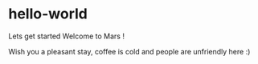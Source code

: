 # hello-world
Lets get started
Welcome to Mars !

Wish you a pleasant stay, coffee is cold and people are unfriendly here :)
